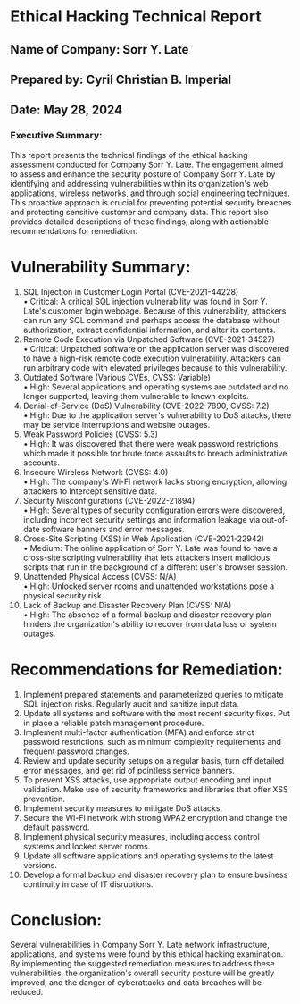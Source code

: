 <h1> Ethical Hacking Technical Report</h1>
<h2> Name of Company: Sorr Y. Late </h2>
<h2> Prepared by: Cyril Christian B. Imperial</h2>
<h2> Date: May 28, 2024 </h2>
<h3> Executive Summary:</h3>
This report presents the technical findings of the ethical hacking assessment conducted for Company Sorr Y. Late. The engagement aimed to assess and enhance the security posture of Company Sorr Y. Late by identifying and addressing vulnerabilities within its organization's web applications, wireless networks, and through social engineering techniques. This proactive approach is crucial for preventing potential security breaches and protecting sensitive customer and company data. This report also provides detailed descriptions of these findings, along with actionable recommendations for remediation.

# Vulnerability Summary:
1.	SQL Injection in Customer Login Portal (CVE-2021-44228) <br>
•	Critical: A critical SQL injection vulnerability was found in Sorr Y. Late's customer login webpage. Because of this vulnerability, attackers can run any SQL command and perhaps access the database without authorization, extract confidential information, and alter its contents.
2.	Remote Code Execution via Unpatched Software (CVE-2021-34527) <br>
•	Critical: Unpatched software on the application server was discovered to have a high-risk remote code execution vulnerability. Attackers can run arbitrary code with elevated privileges because to this vulnerability.
3.	Outdated Software (Various CVEs, CVSS: Variable) <br>
•	High: Several applications and operating systems are outdated and no longer supported, leaving them vulnerable to known exploits.
4.	Denial-of-Service (DoS) Vulnerability (CVE-2022-7890, CVSS: 7.2) <br>
•	High: Due to the application server's vulnerability to DoS attacks, there may be service interruptions and website outages.
5.	Weak Password Policies (CVSS: 5.3) <br>
•	High: It was discovered that there were weak password restrictions, which made it possible for brute force assaults to breach administrative accounts.
6.	Insecure Wireless Network (CVSS: 4.0) <br>
•	High: The company's Wi-Fi network lacks strong encryption, allowing attackers to intercept sensitive data.
7.	Security Misconfigurations (CVE-2022-21894) <br>
•	High: Several types of security configuration errors were discovered, including incorrect security settings and information leakage via out-of-date software banners and error messages.
8.	Cross-Site Scripting (XSS) in Web Application (CVE-2021-22942) <br>
•	Medium: The online application of Sorr Y. Late was found to have a cross-site scripting vulnerability that lets attackers insert malicious scripts that run in the background of a different user's browser session.
9.	Unattended Physical Access (CVSS: N/A)  <br>
•	High: Unlocked server rooms and unattended workstations pose a physical security risk.
10.	Lack of Backup and Disaster Recovery Plan (CVSS: N/A) <br>
•	High: The absence of a formal backup and disaster recovery plan hinders the organization's ability to recover from data loss or system outages.
# Recommendations for Remediation:
1.	Implement prepared statements and parameterized queries to mitigate SQL injection risks. Regularly audit and sanitize input data.
2.	Update all systems and software with the most recent security fixes. Put in place a reliable patch management procedure.
3.	Implement multi-factor authentication (MFA) and enforce strict password restrictions, such as minimum complexity requirements and frequent password changes.
4.	Review and update security setups on a regular basis, turn off detailed error messages, and get rid of pointless service banners.
5.	To prevent XSS attacks, use appropriate output encoding and input validation. Make use of security frameworks and libraries that offer XSS prevention.
6.	Implement security measures to mitigate DoS attacks.
7.	Secure the Wi-Fi network with strong WPA2 encryption and change the default password.
8.	Implement physical security measures, including access control systems and locked server rooms.
9.	Update all software applications and operating systems to the latest versions.
10.	Develop a formal backup and disaster recovery plan to ensure business continuity in case of IT disruptions.
# Conclusion:
Several vulnerabilities in Company Sorr Y. Late network infrastructure, applications, and systems were found by this ethical hacking examination. By implementing the suggested remediation measures to address these vulnerabilities, the organization's overall security posture will be greatly improved, and the danger of cyberattacks and data breaches will be reduced.
